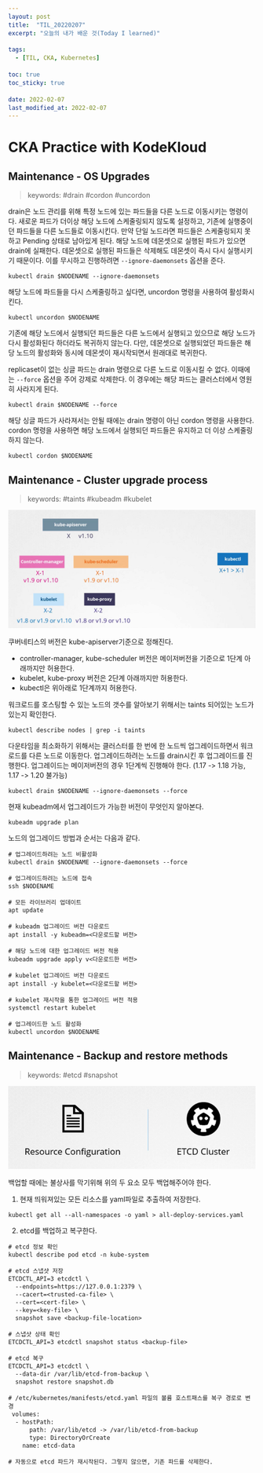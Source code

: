 ```yaml
---
layout: post
title:  "TIL_20220207"
excerpt: "오늘의 내가 배운 것(Today I learned)"

tags:
  - [TIL, CKA, Kubernetes]

toc: true
toc_sticky: true
 
date: 2022-02-07
last_modified_at: 2022-02-07
---
```


# CKA Practice with KodeKloud
## Maintenance - OS Upgrades
>keywords: #drain #cordon #uncordon

drain은 노드 관리를 위해 특정 노드에 있는 파드들을 다른 노드로 이동시키는 명령이다. 새로운 파드가 더이상 해당 노드에 스케줄링되지 않도록 설정하고, 기존에 실행중이던 파드들을 다른 노드들로 이동시킨다. 만약 단일 노드라면 파드들은 스케줄링되지 못하고 Pending 상태로 남아있게 된다. 해당 노드에 데몬셋으로 실행된 파드가 있으면 drain에 실패한다. 데몬셋으로 실행된 파드들은 삭제해도 데몬셋이 즉시 다시 실행시키기 때문이다. 이를 무시하고 진행하려면 `--ignore-daemonsets` 옵션을 준다. 
```
kubectl drain $NODENAME --ignore-daemonsets
```

해당 노드에 파드들을 다시 스케줄링하고 싶다면, uncordon 명령을 사용하여 활성화시킨다.
```
kubectl uncordon $NODENAME
```

기존에 해당 노드에서 실행되던 파드들은 다른 노드에서 실행되고 있으므로 해당 노드가 다시 활성화된다 하더라도 복귀하지 않는다. 다만, 데몬셋으로 실행되었던 파드들은 해당 노드의 활성화와 동시에 데몬셋이 재시작되면서 원래대로 복귀한다.

replicaset이 없는 싱글 파드는 drain 명령으로 다른 노드로 이동시킬 수 없다. 이때에는 `--force` 옵션을 주어 강제로 삭제한다. 이 경우에는 해당 파드는 클러스터에서 영원히 사라지게 된다.
```
kubectl drain $NODENAME --force
```

해당 싱글 파드가 사라져서는 안될 때에는 drain 명령이 아닌 cordon 명령을 사용한다. cordon 명령을 사용하면 해당 노드에서 실행되던 파드들은 유지하고 더 이상 스케줄링하지 않는다.
```
kubectl cordon $NODENAME
```

## Maintenance - Cluster upgrade process
>keywords: #taints #kubeadm #kubelet

![kubernetes version](/assets/kubernets-version.png)

쿠버네티스의 버전은 kube-apiserver기준으로 정해진다. 
- controller-manager, kube-scheduler 버전은 메이저버전을 기준으로 1단계 아래까지만 허용한다.
- kubelet, kube-proxy 버전은 2단계 아래까지만 허용한다.
- kubectl은 위아래로 1단계까지 허용한다.

워크로드를 호스팅할 수 있는 노드의 갯수를 알아보기 위해서는 taints 되어있는 노드가 있는지 확인한다.
```
kubectl describe nodes | grep -i taints
```

다운타임을 최소화하기 위해서는 클러스터를 한 번에 한 노드씩 업그레이드하면서 워크로드를 다른 노드로 이동한다. 업그레이드하려는 노드를 drain시킨 후 업그레이드를 진행한다. 업그레이드는 메이저버전의 경우 1단계씩 진행해야 한다. (1.17 -> 1.18 가능, 1.17 -> 1.20 불가능)
```
kubectl drain $NODENAME --ignore-daemonsets --force
```

현재 kubeadm에서 업그레이드가 가능한 버전이 무엇인지 알아본다.
```
kubeadm upgrade plan
```

노드의 업그레이드 방법과 순서는 다음과 같다.
```
# 업그레이드하려는 노드 비활성화
kubectl drain $NODENAME --ignore-daemonsets --force

# 업그레이드하려는 노드에 접속
ssh $NODENAME

# 모든 라이브러리 업데이트 
apt update

# kubeadm 업그레이드 버전 다운로드
apt install -y kubeadm=<다운로드할 버전>

# 해당 노드에 대한 업그레이드 버전 적용
kubeadm upgrade apply v<다운로드한 버전>

# kubelet 업그레이드 버전 다운로드
apt install -y kubelet=<다운로드할 버전>

# kubelet 재시작을 통한 업그레이드 버전 적용
systemctl restart kubelet

# 업그레이드한 노드 활성화
kubectl uncordon $NODENAME
```

## Maintenance - Backup and restore methods
>keywords: #etcd #snapshot

![backup etcd](/assets/backup-etcd.png)

백업할 때에는 불상사를 막기위해 위의 두 요소 모두 백업해주어야 한다.

1. 현재 띄워져있는 모든 리소스를 yaml파일로 추출하여 저장한다.
```
kubectl get all --all-namespaces -o yaml > all-deploy-services.yaml
```

2. etcd를 백업하고 복구한다.
```
# etcd 정보 확인
kubectl describe pod etcd -n kube-system

# etcd 스냅샷 저장
ETCDCTL_API=3 etcdctl \
  --endpoints=https://127.0.0.1:2379 \
  --cacert=<trusted-ca-file> \
  --cert=<cert-file> \
  --key=<key-file> \
  snapshot save <backup-file-location>

# 스냅샷 상태 확인 
ETCDCTL_API=3 etcdctl snapshot status <backup-file>

# etcd 복구 
ETCDCTL_API=3 etcdctl \
  --data-dir /var/lib/etcd-from-backup \
  snapshot restore snapshot.db  

# /etc/kubernetes/manifests/etcd.yaml 파일의 볼륨 호스트패스를 복구 경로로 변경
 volumes:
  - hostPath:
      path: /var/lib/etcd -> /var/lib/etcd-from-backup
      type: DirectoryOrCreate
    name: etcd-data

# 자동으로 etcd 파드가 재시작된다. 그렇지 않으면, 기존 파드를 삭제한다.
```